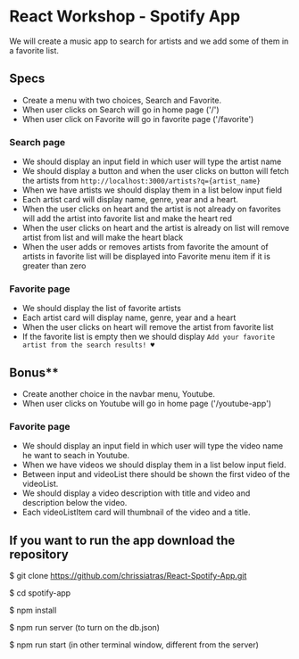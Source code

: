 # React Workshop - Spotify App

We will create a music app to search for artists and we add some of them in a favorite list.

## Specs

* Create a menu with two choices, Search and Favorite.
* When user clicks on Search will go in home page ('/')
* When user click on Favorite will go in favorite page ('/favorite')

### Search page
* We should display an input field in which user will type the artist name
* We should display a button and when the user clicks on button will fetch the artists from `http://localhost:3000/artists?q={artist_name}`
* When we have artists we should display them in a list below input field
* Each artist card will display name, genre, year and a heart.
* When the user clicks on heart and the artist is not already on favorites will add the artist into favorite list and make the heart red
* When the user clicks on heart and the artist is already on list will remove artist from list and will make the heart black
* When the user adds or removes artists from favorite the amount of artists in favorite list will be displayed into Favorite menu item if it is greater than zero

### Favorite page
* We should display the list of favorite artists
* Each artist card will display name, genre, year and a heart
* When the user clicks on heart will remove the artist from favorite list
* If the favorite list is empty then we should display `Add your favorite artist from the search results! ♥`


## Bonus**

* Create another choice in the navbar menu, Youtube.
* When user clicks on Youtube will go in home page ('/youtube-app')

### Favorite page
* We should display an input field in which user will type the video name he want to seach in Youtube.
* When we have videos we should display them in a list below input field.
* Between input and videoList there should be shown the first video of the videoList.
* We should display a video description with title and video and description below the video.
* Each videoListItem card will thumbnail of the video and a title.


## If you want to run the app download the repository

$ git clone https://github.com/chrissiatras/React-Spotify-App.git

$ cd spotify-app

$ npm install

$ npm run server (to turn on the db.json)

$ npm run start (in other terminal window, different from the server)








